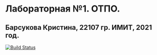# Лабораторная №1. ОТПО.
## Барсукова Кристина, 22107 гр. ИМИТ, 2021 год.

[![Build Status](https://travis-ci.com/KrisTI-N-I/testing_lab_2.svg?branch=main)](https://travis-ci.com/KrisTI-N-I/testing_lab_2)
